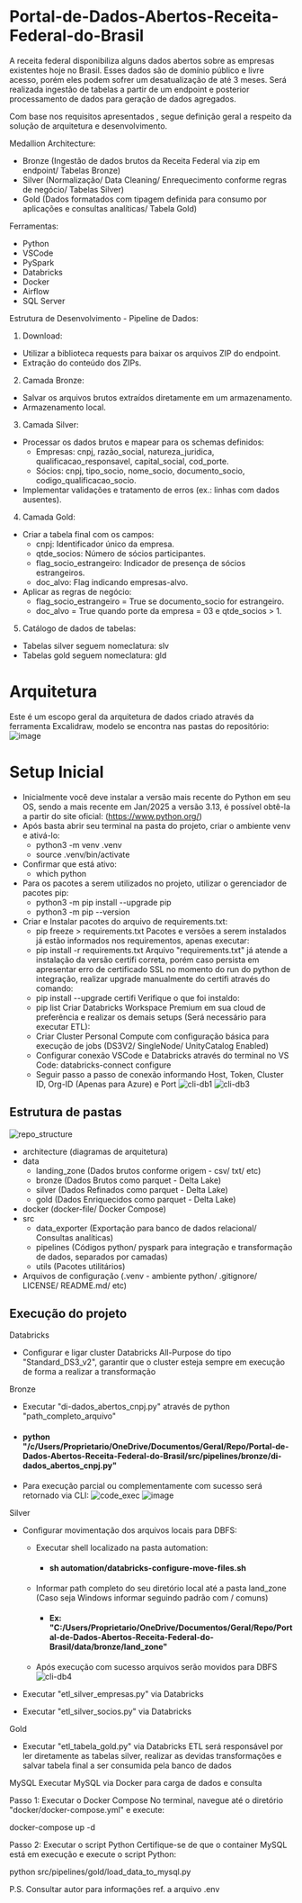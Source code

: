 # Portal-de-Dados-Abertos-Receita-Federal-do-Brasil
A receita federal disponibiliza alguns dados abertos sobre as empresas existentes hoje no Brasil. Esses dados são de domínio público e livre acesso, porém eles podem sofrer um desatualização de até 3 meses. Será realizada ingestão de tabelas a partir de um endpoint e posterior processamento de dados para geração de dados agregados.

Com base nos requisitos apresentados , segue definição geral a respeito da solução de arquitetura e desenvolvimento.

Medallion Architecture:
- Bronze (Ingestão de dados brutos da Receita Federal via zip em endpoint/ Tabelas Bronze)
- Silver (Normalização/ Data Cleaning/ Enrequecimento conforme regras de negócio/ Tabelas Silver)
- Gold (Dados formatados com tipagem definida para consumo por aplicações e consultas analíticas/ Tabela Gold)

Ferramentas:
- Python
- VSCode
- PySpark
- Databricks
- Docker
- Airflow
- SQL Server

Estrutura de Desenvolvimento - Pipeline de Dados:

1. Download:
- Utilizar a biblioteca requests para baixar os arquivos ZIP do endpoint.
- Extração do conteúdo dos ZIPs.
2. Camada Bronze:
- Salvar os arquivos brutos extraídos diretamente em um armazenamento.
- Armazenamento local.
3. Camada Silver:
- Processar os dados brutos e mapear para os schemas definidos:
  - Empresas: cnpj, razão_social, natureza_juridica, qualificacao_responsavel, capital_social, cod_porte.
  - Sócios: cnpj, tipo_socio, nome_socio, documento_socio, codigo_qualificacao_socio.
- Implementar validações e tratamento de erros (ex.: linhas com dados ausentes).
4. Camada Gold:
- Criar a tabela final com os campos:
  - cnpj: Identificador único da empresa.
  - qtde_socios: Número de sócios participantes.
  - flag_socio_estrangeiro: Indicador de presença de sócios estrangeiros.
  - doc_alvo: Flag indicando empresas-alvo.
- Aplicar as regras de negócio:
  - flag_socio_estrangeiro = True se documento_socio for estrangeiro.
  - doc_alvo = True quando porte da empresa = 03 e qtde_socios > 1.
5. Catálogo de dados de tabelas:
- Tabelas silver seguem nomeclatura: slv
- Tabelas gold seguem nomeclatura: gld

# Arquitetura
Este é um escopo geral da arquitetura de dados criado através da ferramenta Excalidraw, modelo se encontra nas pastas do repositório:
![image](https://github.com/user-attachments/assets/c2bdd2c9-f19f-4428-977b-295c6b3f0cdb)

# Setup Inicial
- Inicialmente você deve instalar a versão mais recente do Python em seu OS, sendo a mais recente em Jan/2025 a versão 3.13, é possível obtê-la a partir do site oficial: (https://www.python.org/)
- Após basta abrir seu terminal na pasta do projeto, criar o ambiente venv e ativá-lo:
  - python3 -m venv .venv
  - source .venv/bin/activate
- Confirmar que está ativo:
  - which python
- Para os pacotes a serem utilizados no projeto, utilizar o gerenciador de pacotes pip:
  - python3 -m pip install --upgrade pip
  - python3 -m pip --version
- Criar e Instalar pacotes do arquivo de requirements.txt:
  - pip freeze > requirements.txt
Pacotes e versões a serem instalados já estão informados nos requirementos, apenas executar:
  - pip install -r requirements.txt
Arquivo "requirements.txt" já atende a instalação da versão certifi correta, porém caso persista em apresentar erro de certificado SSL no momento do run do python de integração, realizar upgrade manualmente do certifi através do comando:
  - pip install --upgrade certifi
Verifique o que foi instaldo:
  - pip list
Criar Databricks Workspace Premium em sua cloud de preferência e realizar os demais setups (Será necessário para executar ETL):
  - Criar Cluster Personal Compute com configuração básica para execução de jobs (DS3V2/ SingleNode/ UnityCatalog Enabled)
  - Configurar conexão VSCode e Databricks através do terminal no VS Code: databricks-connect configure
  - Seguir passo a passo de conexão informando Host, Token, Cluster ID, Org-ID (Apenas para Azure) e Port
![cli-db1](https://github.com/user-attachments/assets/4d842910-82cf-4958-b268-2cb2a4e982db)
![cli-db3](https://github.com/user-attachments/assets/b528e9bf-5360-4f24-a71e-354dc9b5ca24)

## Estrutura de pastas

![repo_structure](https://github.com/user-attachments/assets/699f48b6-8d7e-4d79-abe4-6cd511a79e64)

- architecture (diagramas de arquitetura)
- data
  - landing_zone (Dados brutos conforme origem - csv/ txt/ etc)
  - bronze (Dados Brutos como parquet - Delta Lake)
  - silver (Dados Refinados como parquet - Delta Lake)
  - gold (Dados Enriquecidos como parquet - Delta Lake)
- docker (docker-file/ Docker Compose)
- src
  - data_exporter (Exportação para banco de dados relacional/ Consultas analíticas)
  - pipelines (Códigos python/ pyspark para integração e transformação de dados, separados por camadas)
  - utils (Pacotes utilitários)
- Arquivos de configuração (.venv - ambiente python/ .gitignore/ LICENSE/ README.md/ etc)

## Execução do projeto

Databricks
- Configurar e ligar cluster Databricks All-Purpose do tipo "Standard_DS3_v2", garantir que o cluster esteja sempre em execução de forma a realizar a transformação

Bronze
- Executar "di-dados_abertos_cnpj.py" através de python "path_completo_arquivo"
- #### python "/c/Users/Proprietario/OneDrive/Documentos/Geral/Repo/Portal-de-Dados-Abertos-Receita-Federal-do-Brasil/src/pipelines/bronze/di-dados_abertos_cnpj.py"
- Para execução parcial ou complementamente com sucesso será retornado via CLI:
![code_exec](https://github.com/user-attachments/assets/759166d7-7a58-43d5-99d6-13966d8115ad)
![image](https://github.com/user-attachments/assets/047c6824-2f44-4af9-bd14-96ddb58bb2e6)

Silver
- Configurar movimentação dos arquivos locais para DBFS:
  - Executar shell localizado na pasta automation:
    - #### sh automation/databricks-configure-move-files.sh
  - Informar path completo do seu diretório local até a pasta land_zone (Caso seja Windows informar seguindo padrão com / comuns)
    - #### Ex: "C:/Users/Proprietario/OneDrive/Documentos/Geral/Repo/Portal-de-Dados-Abertos-Receita-Federal-do-Brasil/data/bronze/land_zone"
  - Após execução com sucesso arquivos serão movidos para DBFS
![cli-db4](https://github.com/user-attachments/assets/c2a4a8db-6633-4818-ab78-72f0bb9e38db)

- Executar "etl_silver_empresas.py" via Databricks
- Executar "etl_silver_socios.py" via Databricks

Gold
- Executar "etl_tabela_gold.py" via Databricks
ETL será responsável por ler diretamente as tabelas silver, realizar as devidas transformações e salvar tabela final a ser consumida pela banco de dados

MySQL
Executar MySQL via Docker para carga de dados e consulta

Passo 1: Executar o Docker Compose
No terminal, navegue até o diretório "docker/docker-compose.yml" e execute:

docker-compose up -d

Passo 2: Executar o script Python
Certifique-se de que o container MySQL está em execução e execute o script Python:

python src/pipelines/gold/load_data_to_mysql.py

P.S. Consultar autor para informações ref. a arquivo .env